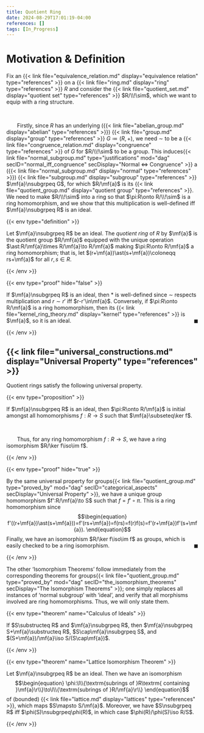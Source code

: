 ```yaml
---
title: Quotient Ring
date: 2024-08-29T17:01:19-04:00
references: []
tags: [In_Progress]
---
```


# Motivation & Definition

Fix an {{< link file="equivalence_relation.md" display="equivalence relation" type="references" >}} on a {{< link file="ring.md" display="ring" type="references" >}} $R$ and consider the {{< link file="quotient_set.md" display="quotient set" type="references" >}} $R/\\!\sim$, which we want to equip with a ring structure.

<br>

&emsp;&emsp;Firstly, since $R$ has an underlying ({{< link file="abelian_group.md" display="abelian" type="references" >}}) {{< link file="group.md" display="group" type="references" >}} $G\coloneqq(R,+)$, we need $\sim$ to be a {{< link file="congruence_relation.md" display="congruence" type="references" >}} of $G$ for $R/\\!\sim$ to be a group. This induces{{< link file="normal_subgroup.md" type="justifications" mod="dag" secID="normal_iff_congruence" secDisplay="Normal $\Leftrightarrow$ Congruence" >}} a ({{< link file="normal_subgroup.md" display="normal" type="references" >}}) {{< link file="subgroup.md" display="subgroup" type="references" >}} $\mf{a}\nsubgrpeq G$, for which $R/\mf{a}$ is its {{< link file="quotient_group.md" display="quotient group" type="references" >}}. We need to make $R/\\!\sim$ into a ring so that $\pi:R\onto R/\\!\sim$ is a ring homomorphism, and we show that this multiplication is well-defined iff $\mf{a}\nsubgrpeq R$ is an ideal.

{{< env type="definition" >}}

Let $\mf{a}\nsubgrpeq R$ be an ideal. The *quotient ring* of $R$ by $\mf{a}$ is the quotient group $R/\mf{a}$ equipped with the unique operation $\ast:R/\mf{a}\times R/\mf{a}\to R/\mf{a}$ making $\pi:R\onto R/\mf{a}$ a ring homomorphism; that is, let $(r+\mf{a})\ast(s+\mf{a})\coloneqq rs+\mf{a}$ for all $r,s\in R$.

{{< /env >}}

{{< env type="proof" hide="false" >}}

If $\mf{a}\nsubgrpeq R$ is an ideal, then $\ast$ is well-defined since $\sim$ respects multiplication and $r\sim r'$ iff $r-r'\in\mf{a}$. Conversely, if $\pi:R\onto R/\mf{a}$ is a ring homomorphism, then its {{< link file="kernel_ring_theory.md" display="kernel" type="references" >}} is $\mf{a}$, so it is an ideal.<span style="float:right;">$\blacksquare$</span>

{{< /env >}}

<h2 id="universal_property">{{< link file="universal_constructions.md" display="Universal Property" type="references" >}}</h2>

Quotient rings satisfy the following universal property.

{{< env type="proposition" >}}

If $\mf{a}\nsubgrpeq R$ is an ideal, then $\pi:R\onto R/\mf{a}$ is initial amongst all homomorphisms $f:R\to S$ such that $\mf{a}\subseteq\ker f$.

<br>

&emsp;&emsp;Thus, for any ring homomorphism $f:R\to S$, we have a ring isomorphism $R/\ker f\iso\im f$.

{{< /env >}}

{{< env type="proof" hide="true" >}}

By the same universal property for groups{{< link file="quotient_group.md" type="proved_by" mod="dag" secID="categorical_aspects" secDisplay="Universal Property" >}}, we have a unique group homomorphism $f':R/\mf{a}\to S$ such that $f=f'\circ\pi$. This is a ring homomorphism since
$$\begin{equation}
    f'((r+\mf{a})\ast(s+\mf{a}))=f'(rs+\mf{a})=f(rs)=f(r)f(s)=f'(r+\mf{a})f'(s+\mf{a}).
\end{equation}$$
Finally, we have an isomorphism $R/\ker f\iso\im f$ as groups, which is easily checked to be a ring isomorphism.<span style="float:right;">$\blacksquare$</span>

{{< /env >}}

The other ‘Isomorphism Theorems’ follow immediately from the corresponding theorems for groups{{< link file="quotient_group.md" type="proved_by" mod="dag" secID="the_isomorphism_theorems" secDisplay="The Isomorphism Theorems" >}}; one simply replaces all instances of ‘normal subgroup’ with ‘ideal’, and verify that all morphisms involved are ring homomorphisms. Thus, we will only state them.

{{< env type="theorem" name="Calculus of Ideals" >}}

If $S\substructeq R$ and $\mf{a}\nsubgrpeq R$, then $\mf{a}\nsubgrpeq S+\mf{a}\substructeq R$, $S\cap\mf{a}\nsubgrpeq S$, and $(S+\mf{a})/\mf{a}\iso S/(S\cap\mf{a})$.

{{< /env >}}

{{< env type="theorem" name="Lattice Isomorphism Theorem" >}}

Let $\mf{a}\nsubgrpeq R$ be an ideal. Then we have an isomorphism
$$\begin{equation}
    \phi:\l\\{\textrm{subrings of }R\textrm{ containing }\mf{a}\r\\}\to\l\\{\textrm{subrings of }R/\mf{a}\r\\}
\end{equation}$$
of (bounded) {{< link file="lattice.md" display="lattices" type="references" >}}, which maps $S\mapsto S/\mf{a}$. Moreover, we have $S\nsubgrpeq R$ iff $\phi(S)\nsubgrpeq\phi(R)$, in which case $\phi(R)/\phi(S)\iso R/S$.


{{< /env >}}
